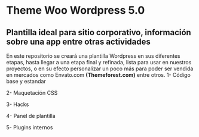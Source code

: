 <h1>Theme Woo Wordpress 5.0</h1>
<h2>Plantilla ideal para sitio corporativo, información sobre una app entre otras actividades</h2>
En este repositorio se creará una plantilla Wordpress en sus diferentes etapas, hasta llegar a una etapa final y refinada, lista para usar en nuestros proyectos, o en su efecto personalizar un poco más para poder ser vendida en mercados como Envato.com <b>(Themeforest.com)</b> entre otros.
1- Código base y estandar<p>
2- Maquetación CSS<p>
3- Hacks<p>
4- Panel de plantilla<p>
5- Plugins internos<p>
